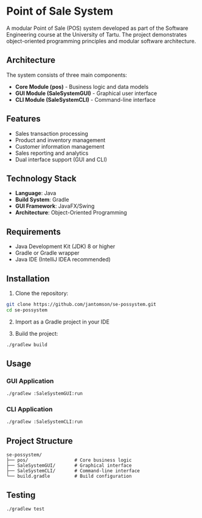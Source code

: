 # Point of Sale System

A modular Point of Sale (POS) system developed as part of the Software Engineering course at the University of Tartu. The project demonstrates object-oriented programming principles and modular software architecture.

## Architecture

The system consists of three main components:

- **Core Module (pos)** - Business logic and data models
- **GUI Module (SaleSystemGUI)** - Graphical user interface
- **CLI Module (SaleSystemCLI)** - Command-line interface

## Features

- Sales transaction processing
- Product and inventory management
- Customer information management
- Sales reporting and analytics
- Dual interface support (GUI and CLI)

## Technology Stack

- **Language**: Java
- **Build System**: Gradle
- **GUI Framework**: JavaFX/Swing
- **Architecture**: Object-Oriented Programming

## Requirements

- Java Development Kit (JDK) 8 or higher
- Gradle or Gradle wrapper
- Java IDE (IntelliJ IDEA recommended)

## Installation

1. Clone the repository:
```bash
git clone https://github.com/jantomson/se-possystem.git
cd se-possystem
```

2. Import as a Gradle project in your IDE

3. Build the project:
```bash
./gradlew build
```

## Usage

### GUI Application
```bash
./gradlew :SaleSystemGUI:run
```

### CLI Application
```bash
./gradlew :SaleSystemCLI:run
```

## Project Structure

```
se-possystem/
├── pos/                 # Core business logic
├── SaleSystemGUI/       # Graphical interface
├── SaleSystemCLI/       # Command-line interface
└── build.gradle         # Build configuration
```

## Testing

```bash
./gradlew test
```
